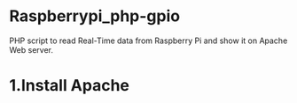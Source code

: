 # Raspberrypi_php-gpio
PHP script to read Real-Time data from Raspberry Pi and show it on Apache Web server.

# 1.Install Apache 
